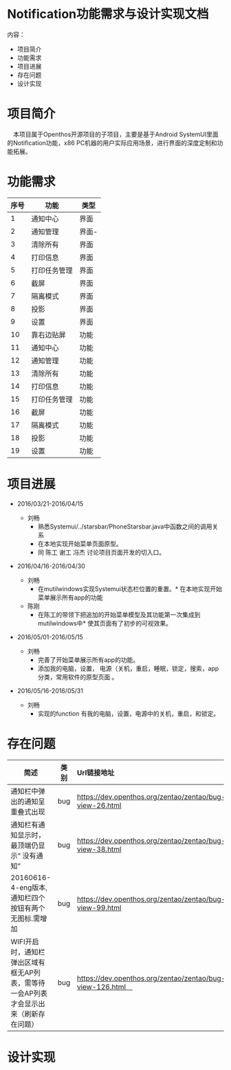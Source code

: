 # Notification功能需求与设计实现文档

内容：
* 项目简介
* 功能需求
* 项目进展
* 存在问题
* 设计实现


# 项目简介
　本项目属于Openthos开源项目的子项目，主要是基于Android SystemUI里面的Notification功能，x86 PC机器的用户实际应用场景，进行界面的深度定制和功能拓展。

# 功能需求
| 序号 	| 功能	| 类型 	|
| ----- | ---- | ----- |
| 1 | 通知中心 | 界面 |
| 2 | 通知管理 | 界面- |
| 3 | 清除所有 | 界面 |
| 4 | 打印信息 | 界面 |
| 5 | 打印任务管理 | 界面 |
| 6 | 截屏 | 界面 |
| 7 | 隔离模式 | 界面 |
| 8 | 投影 | 界面 |
| 9 | 设置 | 界面 |
| 10 | 靠右边贴屏 | 功能 |
| 11 | 通知中心 | 功能 |
| 12 | 通知管理 | 功能 |
| 13 | 清除所有 | 功能 |
| 14 | 打印信息 | 功能 |
| 15 | 打印任务管理 | 功能 |
| 16 | 截屏 | 功能 |
| 17 | 隔离模式 | 功能 |
| 18 | 投影 | 功能 |
| 19 | 设置 | 功能 |

# 项目进展

- 2016/03/21-2016/04/15
  * 刘畅
    * 熟悉Systemui/../starsbar/PhoneStarsbar.java中函数之间的调用关系
    * 在本地实现开始菜单页面原型。
    * 同 陈工 谢工 冯杰 讨论项目页面开发的切入口。

- 2016/04/16-2016/04/30
  * 刘畅
    * 在mutilwindows实现Systemui状态栏位置的重置。* 在本地实现开始菜单展示所有app的功能
  * 陈刚
    * 在陈工的带领下把追加的开始菜单模型及其功能第一次集成到mutilwindows中* 使其页面有了初步的可视效果。

- 2016/05/01-2016/05/15
  * 刘畅
    * 完善了开始菜单展示所有app的功能。
    * 添加我的电脑，设置， 电源（关机，重启，睡眠，锁定，搜索，app分类，常用软件的原型页面 。

- 2016/05/16-2016/05/31
  * 刘畅
    * 实现的function 有我的电脑，设置，电源中的关机，重启，和锁定。

# 存在问题
| 简述  | 类别  | Url链接地址 |
| ---- |------- |:---------|
| 通知栏中弹出的通知呈重叠式出现 | bug | https://dev.openthos.org/zentao/zentao/bug-view-26.html |
| 通知栏有通知显示时，最顶端仍显示“ 没有通知” | bug | https://dev.openthos.org/zentao/zentao/bug-view-38.html |
| 20160616-4-eng版本, 通知栏四个按钮有两个无图标.需增加 | bug |	https://dev.openthos.org/zentao/zentao/bug-view-99.html |
|  WIFI开启时，通知栏弹出区域有框无AP列表，需等待一会AP列表才会显示出来（刷新存在问题） 	| bug | https://dev.openthos.org/zentao/zentao/bug-view-126.html　 |　

# 设计实现
